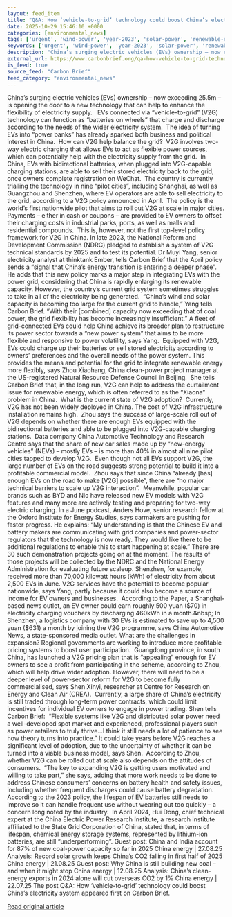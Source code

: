 ```yaml
---
layout: feed_item
title: "Q&A: How ‘vehicle-to-grid’ technology could boost China’s electricity system"
date: 2025-10-29 15:46:10 +0000
categories: [environmental_news]
tags: ['urgent', 'wind-power', 'year-2023', 'solar-power', 'renewable-energy', 'public-health', 'climate-health', 'clean-energy']
keywords: ['urgent', 'wind-power', 'year-2023', 'solar-power', 'renewable-energy', 'grid', 'technology', 'vehicle']
description: "China’s surging electric vehicles (EVs) ownership – now exceeding 25"
external_url: https://www.carbonbrief.org/qa-how-vehicle-to-grid-technology-could-boost-chinas-electricity-system/
is_feed: true
source_feed: "Carbon Brief"
feed_category: "environmental_news"
---
```


China’s surging electric vehicles (EVs) ownership – now exceeding 25.5m – is opening the door to a new technology that can help to enhance the flexibility of electricity supply.&nbsp;&nbsp; EVs connected via “vehicle-to-grid” (V2G) technology can function as “batteries on wheels” that charge and discharge according to the needs of the wider electricity system.&nbsp; The idea of turning EVs into “power banks” has already sparked both business and political interest in China.&nbsp; How can V2G help balance the grid?&nbsp; V2G involves two-way electric charging that allows EVs to act as flexible power sources, which can potentially help with the electricity supply from the grid.&nbsp; In China, EVs with bidirectional batteries, when plugged into V2G-capable charging stations, are able to sell their stored electricity back to the grid, once owners complete registration on WeChat.&nbsp; The country is currently trialling the technology in nine “pilot cities”, including Shanghai, as well as Guangzhou and Shenzhen, where EV operators are able to sell electricity to the grid, according to a V2G policy announced in April.&nbsp; The policy is the world’s first nationwide pilot that aims to roll out V2G at scale in major cities. Payments – either in cash or coupons – are provided to EV owners to offset their charging costs in industrial parks, ports, as well as malls and residential compounds.&nbsp; This is, however, not the first top-level policy framework for V2G in China. In late 2023, the National Reform and Development Commission (NDRC) pledged to establish a system of V2G technical standards by 2025 and to test its potential. Dr Muyi Yang, senior electricity analyst at thinktank Ember, tells Carbon Brief that the April policy sends a “signal that China&#8217;s energy transition is entering a deeper phase”.&nbsp; He adds that this new policy marks a major step in integrating EVs with the power grid, considering that China is rapidly enlarging its renewable capacity. However, the country’s current grid system sometimes struggles to take in all of the electricity being generated.&nbsp; “China’s wind and solar capacity is becoming too large for the current grid to handle,” Yang tells Carbon Brief. “With their [combined] capacity now exceeding that of coal power, the grid flexibility has become increasingly insufficient.” A fleet of grid-connected EVs could help China achieve its broader plan to restructure its power sector towards a “new power system” that aims to be more flexible and responsive to power volatility, says Yang.&nbsp; Equipped with V2G, EVs could charge up their batteries or sell stored electricity according to owners’ preferences and the overall needs of the power system. This provides the means and potential for the grid to integrate renewable energy more flexibly, says Zhou Xiaohang, China clean-power project manager at the US-registered Natural Resource Defense Council in Beijing.&nbsp; She tells Carbon Brief that, in the long run, V2G can help to address the curtailment issue for renewable energy, which is often referred to as the “Xiaona” problem in China.&nbsp; What is the current state of V2G adoption?&nbsp; Currently, V2G has not been widely deployed in China. The cost of V2G infrastructure installation remains high.&nbsp; Zhou says the success of large-scale roll out of V2G depends on whether there are enough EVs equipped with the bidirectional batteries and able to be plugged into V2G-capable charging stations.&nbsp; Data company China Automotive Technology and Research Centre says that the share of new car sales made up by “new-energy vehicles” (NEVs) – mostly EVs – is more than 40% in almost all nine pilot cities tapped to develop V2G.&nbsp; Even though not all EVs support V2G, the large number of EVs on the road suggests strong potential to build it into a profitable commercial model.&nbsp; Zhou says that since China “already [has] enough EVs on the road to make [V2G] possible”, there are “no major technical barriers to scale up V2G interaction”.&nbsp; Meanwhile, popular car brands such as BYD and Nio have released new EV models with V2G features and many more are actively testing and preparing for two-way electric charging. In a June podcast, Anders Hove, senior research fellow at the Oxford Institute for Energy Studies, says carmakers are pushing for faster progress. He explains: “My understanding is that the Chinese EV and battery makers are communicating with grid companies and power-sector regulators that the technology is now ready. They would like there to be additional regulations to enable this to start happening at scale.” There are 30 such demonstration projects going on at the moment. The results of those projects will be collected by the NDRC and the National Energy Administration for evaluating future scaleup. Shenzhen, for example, received more than 70,000 kilowatt hours (kWh) of electricity from about 2,500 EVs in June. V2G services have the potential to become popular nationwide, says Yang, partly because it could also become a source of income for EV owners and businesses.&nbsp; According to the Paper, a Shanghai-based news outlet, an EV owner could earn roughly 500 yuan ($70) in electricity charging vouchers by discharging 460kWh in a month.&nbsp; In Shenzhen, a logistics company with 30 EVs is estimated to save up to 4,500 yuan ($631) a month by joining the V2G programme, says China Automotive News, a state-sponsored media outlet. What are the challenges in expansion? Regional governments are working to introduce more profitable pricing systems to boost user participation.&nbsp; Guangdong province, in south China, has launched a V2G pricing plan that is “appealing” enough for EV owners to see a profit from participating in the scheme, according to Zhou, which will help drive wider adoption. However, there will need to be a deeper level of power-sector reform for V2G to become fully commercialised, says Shen Xinyi, researcher at Centre for Research on Energy and Clean Air (CREA).&nbsp; Currently, a large share of China’s electricity is still traded through long-term power contracts, which could limit incentives for individual EV owners to engage in power trading. Shen tells Carbon Brief:&nbsp; “Flexible systems like V2G and distributed solar power need a well-developed spot market and experienced, professional players such as power retailers to truly thrive&#8230;I think it still needs a lot of patience to see how theory turns into practice.” It could take years before V2G reaches a significant level of adoption, due to the uncertainty of whether it can be turned into a viable business model, says Shen.&nbsp; According to Zhou, whether V2G can be rolled out at scale also depends on the attitudes of consumers.&nbsp; “The key to expanding V2G is getting users motivated and willing to take part,” she says, adding that more work needs to be done to address Chinese consumers’ concerns on battery health and safety issues, including whether frequent discharges could cause battery degradation. According to the 2023 policy, the lifespan of EV batteries still needs to improve so it can handle frequent use without wearing out too quickly – a concern long noted by the industry.&nbsp; In April 2024, Hui Dong, chief technical expert at the China Electric Power Research Institute, a research institute affiliated to the State Grid Corporation of China, stated that, in terms of lifespan, chemical energy storage systems, represented by lithium-ion batteries, are still “underperforming”. Guest post: China and India account for 87% of new coal-power capacity so far in 2025 China energy | 27.08.25 Analysis: Record solar growth keeps China’s CO2 falling in first half of 2025 China energy | 21.08.25 Guest post: Why China is still building new coal – and when it might stop China energy | 12.08.25 Analysis: China’s clean-energy exports in 2024 alone will cut overseas CO2 by 1% China energy | 22.07.25 The post Q&amp;A: How ‘vehicle-to-grid’ technology could boost China’s electricity system appeared first on Carbon Brief.

[Read original article](https://www.carbonbrief.org/qa-how-vehicle-to-grid-technology-could-boost-chinas-electricity-system/)
